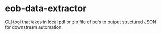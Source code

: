 # eob-data-extractor
CLI tool that takes in local pdf or zip file of pdfs to output structured JSON for downstream automation
